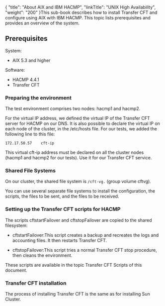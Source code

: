 {
    "title": "About  AIX and IBM HACMP",
    "linkTitle": "UNIX High Availability",
    "weight": "200"
}This sub-book describes how to install Transfer CFT and configure using
AIX with IBM HACMP. This
topic lists prerequisites and provides an overview of the
system.

## Prerequisites

System:

- AIX 5.3 and higher

Software:

- HACMP 4.4.1
- Transfer CFT

### Preparing the environment

The test environment comprises two nodes: hacmp1 and hacmp2.

For the virtual IP address, we defined the virtual IP of the Transfer
CFT server for HACMP on our DNS. It is also possible to declare the virtual
IP on each node of the cluster, in the /etc/hosts
file. For our tests, we added the following line to this file:

`172.17.50.57    cft-ip`

This virtual cft-ip address must be declared on all the cluster nodes
(hacmp1 and hacmp2 for our tests). Use it for our Transfer CFT service.

### Shared File Systems

On our cluster, the shared file system is `/cft-vg.` (group volume
cftvg).

You can use several separate file systems to install the configuration,
the scripts, the files to be sent, and the files to be received.

### Setting up the Transfer CFT scripts for HACMP

The scripts cftstartFailover and cftstopFailover are copied
to the shared filesystem:

- cftstartFailover:This script creates a backup and recreates
    the logs and accounting files. It then restarts Transfer CFT.

<!-- -->

- cftstopFailover:This script tries a normal Transfer CFT stop procedure,
    then cleans the environment.

These scripts are available in the topic Transfer
CFT Scripts of this document.

### Transfer CFT installation

The process of installing Transfer CFT is the same as for installing
Sun Cluster.
